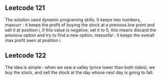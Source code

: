 ## Leetcode 121
The solution used dynamic programing skills. It keeps two numbers, maxcurr : it keeps the profit of buying the stock at a previous low
point and sell it at position i, if this value is negative, set it to 0, this means discard the previous option and try to find a new
option; maxsofar : it keeps the overall max profit seen at position i.


## Leetcode 122
The idea is simple : when we saw a valley (price lower than both sides), we buy the stock, and sell the stock at the day whose
next day is going to fall.
